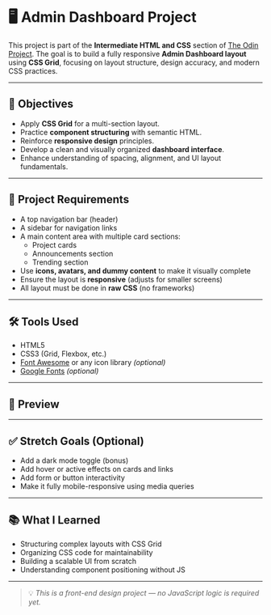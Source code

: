 # 🖥️ Admin Dashboard Project

This project is part of the **Intermediate HTML and CSS** section of [The Odin Project](https://www.theodinproject.com). The goal is to build a fully responsive **Admin Dashboard layout** using **CSS Grid**, focusing on layout structure, design accuracy, and modern CSS practices.

---

## 📌 Objectives

- Apply **CSS Grid** for a multi-section layout.
- Practice **component structuring** with semantic HTML.
- Reinforce **responsive design** principles.
- Develop a clean and visually organized **dashboard interface**.
- Enhance understanding of spacing, alignment, and UI layout fundamentals.

---

## 🧩 Project Requirements

- A top navigation bar (header)
- A sidebar for navigation links
- A main content area with multiple card sections:
  - Project cards
  - Announcements section
  - Trending section
- Use **icons, avatars, and dummy content** to make it visually complete
- Ensure the layout is **responsive** (adjusts for smaller screens)
- All layout must be done in **raw CSS** (no frameworks)

---

## 🛠️ Tools Used

- HTML5
- CSS3 (Grid, Flexbox, etc.)
- [Font Awesome](https://fontawesome.com/) or any icon library *(optional)*
- [Google Fonts](https://fonts.google.com/) *(optional)*

---

## 📸 Preview

---

## ✅ Stretch Goals (Optional)

- Add a dark mode toggle (bonus)
- Add hover or active effects on cards and links
- Add form or button interactivity
- Make it fully mobile-responsive using media queries

---

## 📚 What I Learned

- Structuring complex layouts with CSS Grid
- Organizing CSS code for maintainability
- Building a scalable UI from scratch
- Understanding component positioning without JS

---

> 💡 *This is a front-end design project — no JavaScript logic is required yet.*

